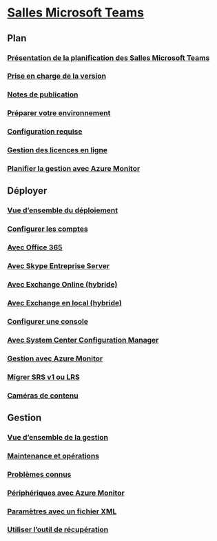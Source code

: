 # [Salles Microsoft Teams](index.md)
## Plan
### [Présentation de la planification des Salles Microsoft Teams](skype-room-systems-v2-0.md)
### [Prise en charge de la version](srs2-lifecycle-support.md)
### [Notes de publication](srs2-release-note.md)
### [Préparer votre environnement](srs-v2-prep.md)
### [Configuration requise](requirements.md)
### [Gestion des licences en ligne](skype-room-systems-v2.md)
### [Planifier la gestion avec Azure Monitor](azure-monitor-plan.md)

## Déployer
### [Vue d’ensemble du déploiement](room-systems-v2.md)
### [Configurer les comptes](room-systems-v2-configure-accounts.md)
### [Avec Office 365](with-office-365.md)
### [Avec Skype Entreprise Server](with-skype-for-business-server-2015.md)
### [Avec Exchange Online (hybride)](with-exchange-online.md)
### [Avec Exchange en local (hybride)](with-exchange-on-premises.md)
### [Configurer une console](console.md)
### [Avec System Center Configuration Manager](room-systems-scale.md)
### [Gestion avec Azure Monitor](azure-monitor-deploy.md)
### [Migrer SRS v1 ou LRS](lrs-migration.md)
### [Caméras de contenu](content-camera.md)

## Gestion
### [Vue d’ensemble de la gestion](skype-room-systems-v2.md)
### [Maintenance et opérations](room-systems-v2-operations.md)
### [Problèmes connus](known-issues.md)
### [Périphériques avec Azure Monitor](azure-monitor-manage.md)
### [Paramètres avec un fichier XML](xml-config-file.md)
### [Utiliser l’outil de récupération](recovery-tool.md)

